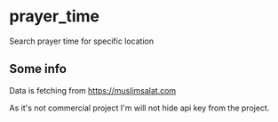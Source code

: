 # prayer_time

Search prayer time for specific location

## Some info

Data is fetching from https://muslimsalat.com

As it's not commercial project I'm will not hide api key from the project.

